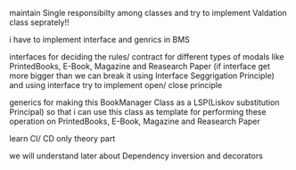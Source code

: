 maintain Single responsibilty among classes and try to implement Valdation class seprately!!

i have to implement interface and genrics in BMS 

interfaces for deciding the rules/ contract for different types of modals like  PrintedBooks, E-Book, Magazine and Reasearch Paper (if interface get more bigger than we can break it using Interface Seggrigation Principle) and using interface try to implement open/ close principle 

generics for making this BookManager Class as a LSP(Liskov substitution Principal) so that i can use this class as template for performing these operation on PrintedBooks, E-Book, Magazine and Reasearch Paper

learn CI/ CD only theory part 

we will understand later about Dependency inversion and decorators
